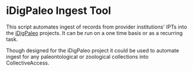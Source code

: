 # iDigPaleo Ingest Tool
This script automates ingest of records from provider institutions' IPTs into the [iDigPaleo](idigpaleo.org) projects. It can be run on a one time basis or as a recurring task.

Though designed for the iDigPaleo project it could be used to automate ingest for any paleontological or zoological collections into CollectiveAccess.
